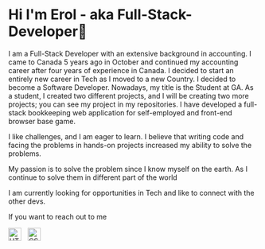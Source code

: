 # Hi I'm Erol - aka Full-Stack-Developer👋


I am a Full-Stack Developer with an extensive background in accounting. I came to Canada 5 years ago in October and continued my accounting career after four years of experience in Canada. I decided to start an entirely new career in Tech as I moved to a new Country. I decided to become a Software Developer. Nowadays, my title is the Student at GA. As a student, I created two different projects, and I will be creating two more projects; you can see my project in my repositories. I have developed a full-stack bookkeeping web application for self-employed and front-end browser base game. 

I like challenges, and I am eager to learn. I believe that writing code and facing the problems in hands-on projects increased my ability to solve the problems.

My passion is to solve the problem since I know myself on the earth. As I continue to solve them in different part of the world

I am currently looking for opportunities in Tech and like to connect with the other devs. 

If you want to reach out to me 

<img align="left" alt="HTML5" width="26px" src="https://cdn.jsdelivr.net/gh/devicons/devicon/icons/html5/html5-original.svg" style="padding-right:10px;" /> <img align="left" alt="CSS3" width="26px" src="https://cdn.jsdelivr.net/gh/devicons/devicon/icons/css3/css3-original.svg" style="padding-right:10px;" />
